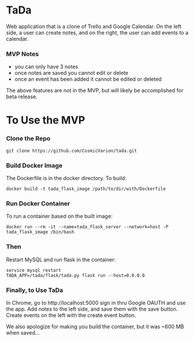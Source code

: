# TaDa
Web application that is a clone of Trello and Google Calendar. On the left side, a user can create notes, and on the right, the user can add events to a calendar. 

### MVP Notes

<ul>
<li>you can only have 3 notes</li>
<li>once notes are saved you cannot edit or delete</li>
<li>once an event has been added it cannot be edited or deleted</li>
</ul>

The above features are not in the MVP, but will likely be accomplished for beta release.

# To Use the MVP

### Clone the Repo
```
git clone https://github.com/CosmicVarion/tada.git
```


### Build Docker Image

The Dockerfile is in the docker directory. To build:
```
docker build -t tada_flask_image /path/to/dir/with/Dockerfile
```

### Run Docker Container

To run a container based on the built image:
```
docker run --rm -it --name=tada_flask_server --network=host -P tada_flask_image /bin/bash
```

### Then

Restart MySQL and run flask in the container:
```
service mysql restart
TADA_APP=/tada/flask/tada.py flask run --host=0.0.0.0
```

### Finally, to Use TaDa

In Chrome, go to http://localhost:5000 sign in thru Google OAUTH and use the app. Add notes to the left side, and save them with the save button. Create events on the left with the create event button.

We also apologize for making you build the container, but it was ~600 MB when saved...
